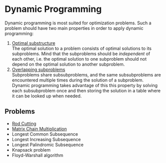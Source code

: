 # Dynamic Programming

Dynamic programming is most suited for optimization problems. Such a problem should have two main properties in order to apply dynamic programming:

1. <ins>Optimal substructure</ins>  
   The optimal solution to a problem consists of optimal solutions to its subproblems. Mind that the subproblems should be *independent* of each other, i.e. the optimal solution to one subproblem should not depend on the optimal solution to another subproblem.
2. <ins>Overlapping subproblems</ins>  
   Subproblems share subsubproblems, and the same subsubproblems are encountered multiple times during the solution of a subproblem. Dynamic programming takes advantage of this this property by solving each subsubproblem once and then storing the solution in a table where it can be looked up when needed.

## Problems

* [Rod Cutting](https://github.com/pl3onasm/Algorithms/tree/main/algorithms/dynamic-programming/rod-cutting)
* [Matrix Chain Multiplication](https://github.com/pl3onasm/Algorithms/tree/main/algorithms/dynamic-programming/matrix-chain-multiplication)
* Longest Common Subsequence
* Longest Increasing Subsequence
* Longest Palindromic Subsequence
* Knapsack problem
* Floyd-Warshall algorithm
  